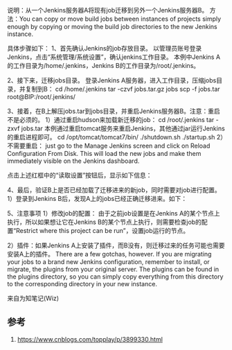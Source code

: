 

说明：从一个Jenkins服务器A将现有job迁移到另外一个Jenkins服务器B。
方法：You can copy or move build jobs between instances of projects simply enough by copying or moving the
build job directories to the new Jenkins instance.

具体步骤如下：
1、首先确认Jenkins的job存放目录。
以管理员账号登录Jenkins，点击“系统管理/系统设置”，确认jenkins工作目录。
本例中Jenkins A的工作目录为/home/.jenkins，Jenkins B的工作目录为/root/.jenkins。

2、接下来，迁移jobs目录。
登录Jenkins A服务器，进入工作目录，压缩jobs目录，并复制到B：
cd /home/.jenkins
tar -czvf jobs.tar.gz jobs
scp -f jobs.tar root@BIP:/root/.jenkins/

3、接着，在B上解压jobs.tar到jobs目录，并重启Jenkins服务器B。注意：重启不是必须的。
1）通过重启hudson来加载新迁移的job：
cd /root/.jenkins
tar -zxvf jobs.tar
本例通过重启tomcat服务来重启Jenkins，其他通过jar运行Jenkins的重启进程即可。
cd /opt/tomcat/tomcat7/bin/
./shutdown.sh
./startup.sh
2）不需要重启：
just go to the Manage Jenkins screen and click on Reload Configuration From
Disk. This will load the new jobs and make them immediately visible on the Jenkins dashboard. 
 

点击上述红框中的“读取设置”按钮后，显示如下信息：



4、最后，验证B上是否已经加载了迁移进来的新job，同时需要对job进行配置。
1）登录到Jenkins B后，发现A上的jobs已经正确迁移进来。如下：


5、注意事项
1）修改job的配置：
由于之前job设置是在Jenkins A的某个节点上执行，所以如果想让它在Jenkins B的某个节点上执行，则需要检查job的配置“Restrict where this project can be run”，设置job运行的节点。


2）插件：如果Jenkins A上安装了插件，而B没有，则迁移过来的任务可能也需要安装A上的插件。
There are a few gotchas, however. If you are migrating your jobs to a brand new Jenkins configuration,
remember to install, or migrate, the plugins from your original server. The plugins can be found in
the plugins directory, so you can simply copy everything from this directory to the corresponding
directory in your new instance.  



来自为知笔记(Wiz)



## 参考

1. https://www.cnblogs.com/topplay/p/3899330.html